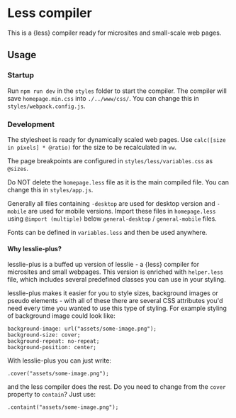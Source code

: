 # Less compiler

This is a {less} compiler ready for microsites and small-scale web pages.

## Usage

### Startup

Run `npm run dev` in the `styles` folder to start the compiler.
The compiler will save `homepage.min.css` into `./../www/css/`. You can change this in `styles/webpack.config.js`.

### Development

The stylesheet is ready for dynamically scaled web pages. Use `calc([size in pixels] * @ratio)` for the size to be recalculated in `vw`.

The page breakpoints are configured in `styles/less/variables.css` as `@sizes`.

Do NOT delete the `homepage.less` file as it is the main compiled file. You can change this in `styles/app.js`.

Generally all files containing `-desktop` are used for desktop version and `-mobile` are used for mobile versions.
Import these files in `homepage.less` using `@import (multiple)` below `general-desktop` / `general-mobile` files.

Fonts can be defined in `variables.less` and then be used anywhere.

#### Why lesslie-plus?

lesslie-plus is a buffed up version of lesslie - a {less} compiler for microsites and small webpages. This version is enriched with `helper.less` file, which includes several predefined classes you can use in your styling.

lesslie-plus makes it easier for you to style sizes, background images or pseudo elements - with all of these there are several CSS attributes you'd need every time you wanted to use this type of styling. For example styling of background image could look like:

```
background-image: url("assets/some-image.png");
background-size: cover;
background-repeat: no-repeat;
background-position: center;
```

With lesslie-plus you can just write:

```
.cover("assets/some-image.png");
```

and the less compiler does the rest. Do you need to change from the `cover` property to `contain`? Just use:

```
.containt("assets/some-image.png");
```
